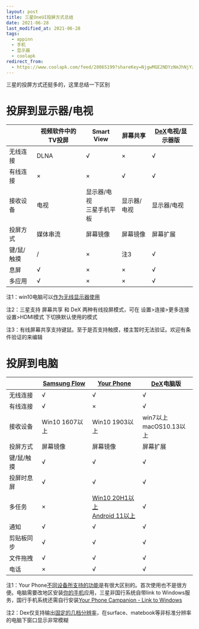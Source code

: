 ```yaml
---
layout: post
title: 三星OneUI投屏方式总结
date: 2021-06-28
last_modified_at: 2021-06-28
tags:
  - appinn
  - 手机
  - 显示器
  - coolapk
redirect_from:
  - https://www.coolapk.com/feed/28065199?shareKey=NjgwMGE2NDYzNmJhNjYzYzg3ZmU
---
```


三星的投屏方式还挺多的，这里总结一下区别

# 投屏到显示器/电视

| |视频软件中的TV投屏|Smart View|屏幕共享|[DeX](https://www.samsung.com/cn/apps/samsung-dex/)电视/显示器版|
| --- | --- | --- | --- | --- |
|无线连接|DLNA|√|×|√|
|有线连接|×|×|√|√|
|接收设备|电视|显示器/电视<br>三星手机平板|显示器/电视|显示器/电视|
|投屏方式|媒体串流|屏幕镜像|屏幕镜像|屏幕扩展|
|键/鼠/触摸|/|×|注3|√|
|息屏|√|×|×|√|
|多应用|√|×|×|√|

注1：win10电脑可以[作为无线显示器使用](https://support.microsoft.com/zh-cn/windows/%E5%B1%8F%E5%B9%95%E9%95%9C%E5%83%8F%E5%92%8C%E6%8A%95%E5%BD%B1%E5%88%B0%E7%94%B5%E8%84%91-5af9f371-c704-1c7f-8f0d-fa607551d09c)

注2：三星支持 屏幕共享 和 DeX 两种有线投屏模式，可在 设置>连接>更多连接设置>HDMI模式 下切换默认使用的模式

注3：有线屏幕共享支持键鼠。至于是否支持触摸，楼主暂时无法验证。欢迎有条件验证的来编辑

# 投屏到电脑

| |[Samsung Flow](https://www.samsung.com/global/galaxy/apps/samsung-flow/)|[Your Phone](https://support.microsoft.com/zh-cn/your-phone-app)|[DeX](https://www.samsung.com/cn/apps/samsung-dex/)电脑版|
| --- | --- | --- | --- |
|无线连接|√|√|√|
|有线连接|√|×|√|
|接收设备|Win10 1607以上|Win10 1903以上|win7以上<br>macOS10.13以上|
|投屏方式|屏幕镜像|屏幕镜像|屏幕扩展|
|键/鼠/触摸|√|√|√|
|投屏时息屏|√|√|√|
|多任务|×|[Win10 20H1以上<br>Android 11以上](https://support.microsoft.com/zh-cn/topic/07d3d029-236e-e71f-3561-d40d7491d435)|√|
|通知|√|√|√|
|剪贴板同步|√|√|√|
|文件拖拽|√|√|√|
|电话|×|√|√|


注1：Your Phone[不同设备所支持的功能](https://support.microsoft.com/zh-cn/topic/cb044172-87aa-9e41-d446-c4ac83ce8807)是有很大区别的。首次使用也不是很方便。电脑需要改地区安装[你的手机](https://www.microsoft.com/en-us/p/your-phone/9nmpj99vjbwv)应用，三星非国行系统自带link to Windows服务，国行手机系统还需自行安装[Your Phone Campanion - Link to Windows](https://play.google.com/store/apps/details?id=com.microsoft.appmanager)

注2：Dex仅支持输出[固定的几档分辨率](https://help.content.samsung.com/csweb/faq/searchFaq.do)，在surface、matebook等非标准分辨率的电脑下窗口显示非常模糊
